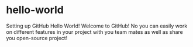 # hello-world
Setting up GitHub
Hello World! Welcome to GitHub! No you can easily work on different features in your project with
you team mates as well as share you open-source project!
